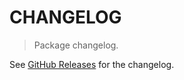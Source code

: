 # CHANGELOG

> Package changelog.

See [GitHub Releases](https://github.com/stdlib-js/math-base-special-truncb/releases) for the changelog.